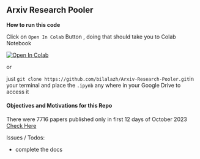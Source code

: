 ## Arxiv Research Pooler
**How to run this code**

Click on `Open In Colab` Button , doing that should take you to Colab Notebook

[![Open In Colab](https://colab.research.google.com/assets/colab-badge.svg)](https://colab.research.google.com/github/bilalazh/Arxiv-Research-Pooler/blob/main/Arxiv_Research_pooler.ipynb)

or 

just `git clone https://github.com/bilalazh/Arxiv-Research-Pooler.git`in your terminal and place the `.ipynb` any where in your Google Drive to access it 


#### Objectives and Motivations for this Repo 

There were 7716 papers published  only in first 12 days of October 2023 [Check Here](https://arxiv.org/stats/monthly_submissions)




Issues / Todos: 
- complete the docs 


